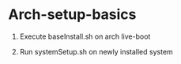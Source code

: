 # Arch-setup-basics

1. Execute baseInstall.sh on arch live-boot

2. Run systemSetup.sh on newly installed system
